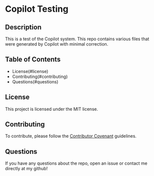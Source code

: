 # Copilot Testing

## Description
This is a test of the Copilot system. This repo contains various files that were generated by Copilot with minimal correction.

## Table of Contents
* License(#license)
* Contributing(#contributing)
* Questions(#questions)

## License
This project is licensed under the MIT license.

## Contributing
To contribute, please follow the [Contributor Covenant](https://www.contributor-covenant.org/) guidelines.

## Questions
If you have any questions about the repo, open an issue or contact me directly at my github!